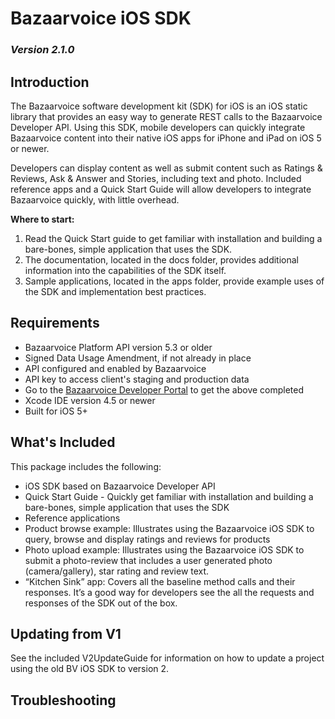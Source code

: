 # Bazaarvoice iOS SDK 
### *Version 2.1.0*	

## Introduction
The Bazaarvoice software development kit (SDK) for iOS is an iOS static library that provides an easy way to generate REST calls to the Bazaarvoice Developer API. Using this SDK, mobile developers can quickly integrate Bazaarvoice content into their native iOS apps for iPhone and iPad on iOS 5 or newer.

Developers can display content as well as submit content such as Ratings & Reviews, Ask & Answer and Stories, including text and photo. Included reference apps and a Quick Start Guide will allow developers to integrate Bazaarvoice quickly, with little overhead.

**Where to start:**
 1. Read the Quick Start guide to get familiar with installation and building a bare-bones, simple application that uses the SDK.
 2. The documentation, located in the docs folder, provides additional information into the capabilities of the SDK itself.
 3. Sample applications, located in the apps folder, provide example uses of the SDK and implementation best practices.

## Requirements
* Bazaarvoice Platform API version 5.3 or older
 * Signed Data Usage Amendment, if not already in place
 * API configured and enabled by Bazaarvoice
 * API key to access client's staging and production data
 * Go to the [Bazaarvoice Developer Portal](http://developer.bazaarvoice.com) to get the above completed
* Xcode IDE version 4.5 or newer
* Built for iOS 5+

## What's Included
This package includes the following:

* iOS SDK based on Bazaarvoice Developer API
* Quick Start Guide - Quickly get familiar with installation and building a bare-bones, simple application that uses the SDK
* Reference applications
* Product browse example: Illustrates using the Bazaarvoice iOS SDK to query, browse and display ratings and reviews for products
* Photo upload example: Illustrates using the Bazaarvoice iOS SDK to submit a photo-review that includes a user generated photo (camera/gallery), star rating and review text.
* “Kitchen Sink” app: Covers all the baseline method calls and their responses. It’s a good way for developers see the all the requests and responses of the SDK out of the box.

## Updating from V1
See the included V2UpdateGuide for information on how to update a project using the old BV iOS SDK to version 2.


## Troubleshooting

